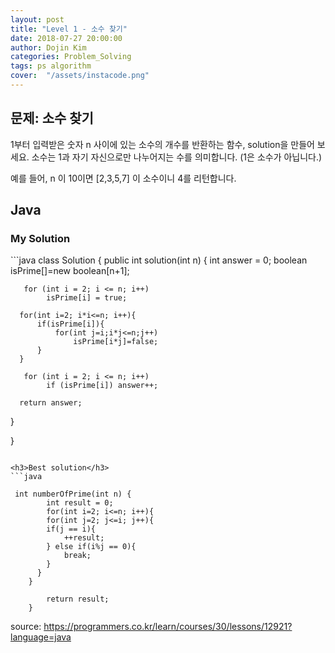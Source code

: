 ```yaml
---
layout: post
title: "Level 1 - 소수 찾기"
date: 2018-07-27 20:00:00
author: Dojin Kim
categories: Problem_Solving
tags: ps algorithm
cover:  "/assets/instacode.png"
---
```



<h2>문제: 소수 찾기</h2>

1부터 입력받은 숫자 n 사이에 있는 소수의 개수를 반환하는 함수, solution을 만들어 보세요.
소수는 1과 자기 자신으로만 나누어지는 수를 의미합니다.
(1은 소수가 아닙니다.)

예를 들어, n 이 10이면 [2,3,5,7] 이 소수이니 4를 리턴합니다.


## Java

<h3>My Solution</h3>
```java
class Solution {
  public int solution(int n) {
      int answer = 0;
      boolean isPrime[]=new boolean[n+1];
      
       for (int i = 2; i <= n; i++) 
            isPrime[i] = true;
      
      for(int i=2; i*i<=n; i++){
          if(isPrime[i]){
              for(int j=i;i*j<=n;j++)
                  isPrime[i*j]=false;
          }
      }
      
       for (int i = 2; i <= n; i++) 
            if (isPrime[i]) answer++;
      
      return answer;
  }
    

}
```

<h3>Best solution</h3>
```java

 int numberOfPrime(int n) {
        int result = 0;
        for(int i=2; i<=n; i++){
        for(int j=2; j<=i; j++){
        if(j == i){
            ++result;
        } else if(i%j == 0){
            break;
        }
      }
    }

        return result;
    }

```



<bold> source: https://programmers.co.kr/learn/courses/30/lessons/12921?language=java </bold>
